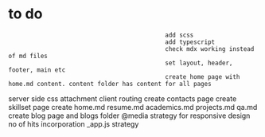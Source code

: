 # to do

                                                add scss
                                                add typescript
                                                check mdx working instead of md files
                                                set layout, header, footer, main etc
                                                create home page with home.md content. content folder has content for all pages
server side css attachment
client routing
create contacts page
create skillset page
create 
    home.md
    resume.md
    academics.md
    projects.md
    qa.md
create blog page and blogs folder
@media strategy for responsive design
no of hits incorporation
_app.js strategy
